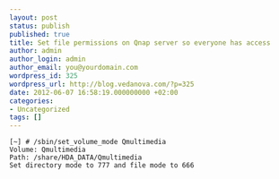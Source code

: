 ```yaml
---
layout: post
status: publish
published: true
title: Set file permissions on Qnap server so everyone has access
author: admin
author_login: admin
author_email: you@yourdomain.com
wordpress_id: 325
wordpress_url: http://blog.vedanova.com/?p=325
date: 2012-06-07 16:58:19.000000000 +02:00
categories:
- Uncategorized
tags: []
---
```


    [~] # /sbin/set_volume_mode Qmultimedia
    Volume: Qmultimedia
    Path: /share/HDA_DATA/Qmultimedia
    Set directory mode to 777 and file mode to 666

